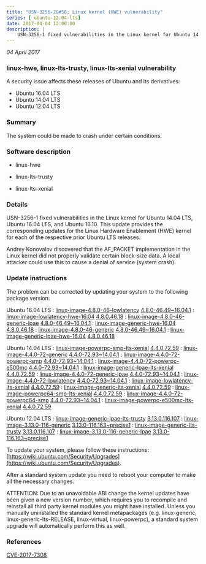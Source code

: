 ```yaml
---
title: "USN-3256-2&#58; Linux kernel (HWE) vulnerability"
series: [ ubuntu-12.04-lts]
date: 2017-04-04 12:00:00
description: |
    USN-3256-1 fixed vulnerabilities in the Linux kernel for Ubuntu 14.04 LTS, Ubuntu 16.04 LTS, and Ubuntu 16.10. This update provides the corresponding updates for the Linux Hardware Enablement (HWE) kernel for each of the respective prior Ubuntu LTS releases.
--- 
```

 
 

*04 April 2017*

### linux-hwe, linux-lts-trusty, linux-lts-xenial vulnerability

A security issue affects these releases of Ubuntu and its derivatives:

* Ubuntu 16.04 LTS
* Ubuntu 14.04 LTS
* Ubuntu 12.04 LTS

### Summary

The system could be made to crash under certain conditions. 

### Software description

* linux-hwe 

* linux-lts-trusty 

* linux-lts-xenial 

### Details

USN-3256-1 fixed vulnerabilities in the Linux kernel for Ubuntu 14.04 LTS, Ubuntu 16.04 LTS, and Ubuntu 16.10. This update provides the corresponding updates for the Linux Hardware Enablement (HWE) kernel for each of the respective prior Ubuntu LTS releases.

Andrey Konovalov discovered that the AF_PACKET implementation in the Linux kernel did not properly validate certain block-size data. A local attacker could use this to cause a denial of service (system crash). 

### Update instructions

The problem can be corrected by updating your system to the following package version:

Ubuntu 16.04 LTS
 : [linux-image-4.8.0-46-lowlatency](https://launchpad.net/ubuntu/+source/linux-hwe) <span> [4.8.0-46.49~16.04.1](https://launchpad.net/ubuntu/+source/linux-hwe/4.8.0-46.49~16.04.1) </span> 
 : [linux-image-lowlatency-hwe-16.04](https://launchpad.net/ubuntu/+source/linux-hwe) <span> [4.8.0.46.18](https://launchpad.net/ubuntu/+source/linux-hwe/4.8.0-46.49~16.04.1) </span> 
 : [linux-image-4.8.0-46-generic-lpae](https://launchpad.net/ubuntu/+source/linux-hwe) <span> [4.8.0-46.49~16.04.1](https://launchpad.net/ubuntu/+source/linux-hwe/4.8.0-46.49~16.04.1) </span> 
 : [linux-image-generic-hwe-16.04](https://launchpad.net/ubuntu/+source/linux-hwe) <span> [4.8.0.46.18](https://launchpad.net/ubuntu/+source/linux-hwe/4.8.0-46.49~16.04.1) </span> 
 : [linux-image-4.8.0-46-generic](https://launchpad.net/ubuntu/+source/linux-hwe) <span> [4.8.0-46.49~16.04.1](https://launchpad.net/ubuntu/+source/linux-hwe/4.8.0-46.49~16.04.1) </span> 
 : [linux-image-generic-lpae-hwe-16.04](https://launchpad.net/ubuntu/+source/linux-hwe) <span> [4.8.0.46.18](https://launchpad.net/ubuntu/+source/linux-hwe/4.8.0-46.49~16.04.1) </span> 

Ubuntu 14.04 LTS
 : [linux-image-powerpc-smp-lts-xenial](https://launchpad.net/ubuntu/+source/linux-lts-xenial) <span> [4.4.0.72.59](https://launchpad.net/ubuntu/+source/linux-lts-xenial/4.4.0-72.93~14.04.1) </span> 
 : [linux-image-4.4.0-72-generic](https://launchpad.net/ubuntu/+source/linux-lts-xenial) <span> [4.4.0-72.93~14.04.1](https://launchpad.net/ubuntu/+source/linux-lts-xenial/4.4.0-72.93~14.04.1) </span> 
 : [linux-image-4.4.0-72-powerpc-smp](https://launchpad.net/ubuntu/+source/linux-lts-xenial) <span> [4.4.0-72.93~14.04.1](https://launchpad.net/ubuntu/+source/linux-lts-xenial/4.4.0-72.93~14.04.1) </span> 
 : [linux-image-4.4.0-72-powerpc-e500mc](https://launchpad.net/ubuntu/+source/linux-lts-xenial) <span> [4.4.0-72.93~14.04.1](https://launchpad.net/ubuntu/+source/linux-lts-xenial/4.4.0-72.93~14.04.1) </span> 
 : [linux-image-generic-lpae-lts-xenial](https://launchpad.net/ubuntu/+source/linux-lts-xenial) <span> [4.4.0.72.59](https://launchpad.net/ubuntu/+source/linux-lts-xenial/4.4.0-72.93~14.04.1) </span> 
 : [linux-image-4.4.0-72-generic-lpae](https://launchpad.net/ubuntu/+source/linux-lts-xenial) <span> [4.4.0-72.93~14.04.1](https://launchpad.net/ubuntu/+source/linux-lts-xenial/4.4.0-72.93~14.04.1) </span> 
 : [linux-image-4.4.0-72-lowlatency](https://launchpad.net/ubuntu/+source/linux-lts-xenial) <span> [4.4.0-72.93~14.04.1](https://launchpad.net/ubuntu/+source/linux-lts-xenial/4.4.0-72.93~14.04.1) </span> 
 : [linux-image-lowlatency-lts-xenial](https://launchpad.net/ubuntu/+source/linux-lts-xenial) <span> [4.4.0.72.59](https://launchpad.net/ubuntu/+source/linux-lts-xenial/4.4.0-72.93~14.04.1) </span> 
 : [linux-image-generic-lts-xenial](https://launchpad.net/ubuntu/+source/linux-lts-xenial) <span> [4.4.0.72.59](https://launchpad.net/ubuntu/+source/linux-lts-xenial/4.4.0-72.93~14.04.1) </span> 
 : [linux-image-powerpc64-smp-lts-xenial](https://launchpad.net/ubuntu/+source/linux-lts-xenial) <span> [4.4.0.72.59](https://launchpad.net/ubuntu/+source/linux-lts-xenial/4.4.0-72.93~14.04.1) </span> 
 : [linux-image-4.4.0-72-powerpc64-smp](https://launchpad.net/ubuntu/+source/linux-lts-xenial) <span> [4.4.0-72.93~14.04.1](https://launchpad.net/ubuntu/+source/linux-lts-xenial/4.4.0-72.93~14.04.1) </span> 
 : [linux-image-powerpc-e500mc-lts-xenial](https://launchpad.net/ubuntu/+source/linux-lts-xenial) <span> [4.4.0.72.59](https://launchpad.net/ubuntu/+source/linux-lts-xenial/4.4.0-72.93~14.04.1) </span> 

Ubuntu 12.04 LTS
 : [linux-image-generic-lpae-lts-trusty](https://launchpad.net/ubuntu/+source/linux-lts-trusty) <span> [3.13.0.116.107](https://launchpad.net/ubuntu/+source/linux-lts-trusty/3.13.0-116.163~precise1) </span> 
 : [linux-image-3.13.0-116-generic](https://launchpad.net/ubuntu/+source/linux-lts-trusty) <span> [3.13.0-116.163~precise1](https://launchpad.net/ubuntu/+source/linux-lts-trusty/3.13.0-116.163~precise1) </span> 
 : [linux-image-generic-lts-trusty](https://launchpad.net/ubuntu/+source/linux-lts-trusty) <span> [3.13.0.116.107](https://launchpad.net/ubuntu/+source/linux-lts-trusty/3.13.0-116.163~precise1) </span> 
 : [linux-image-3.13.0-116-generic-lpae](https://launchpad.net/ubuntu/+source/linux-lts-trusty) <span> [3.13.0-116.163~precise1](https://launchpad.net/ubuntu/+source/linux-lts-trusty/3.13.0-116.163~precise1) </span> 

To update your system, please follow these instructions: [https://wiki.ubuntu.com/Security/Upgrades](https://wiki.ubuntu.com/Security/Upgrades).

After a standard system update you need to reboot your computer to make all the necessary changes.

ATTENTION: Due to an unavoidable ABI change the kernel updates have been given a new version number, which requires you to recompile and reinstall all third party kernel modules you might have installed. Unless you manually uninstalled the standard kernel metapackages (e.g. linux-generic, linux-generic-lts-RELEASE, linux-virtual, linux-powerpc), a standard system upgrade will automatically perform this as well. 

### References

 
 [CVE-2017-7308](http://people.ubuntu.com/~ubuntu-security/cve/CVE-2017-7308)
 

